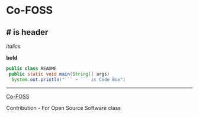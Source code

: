 # Co-FOSS

## # is header

*italics*

**bold**

```java
public class README
 public static void main(String[] args)
  System.out.println("``` ~ ``` is Code Box")
```

***
[Co-FOSS](https://github.com/k0ngmin/Co-FOSS)

Contribution - For Open Source Software class
